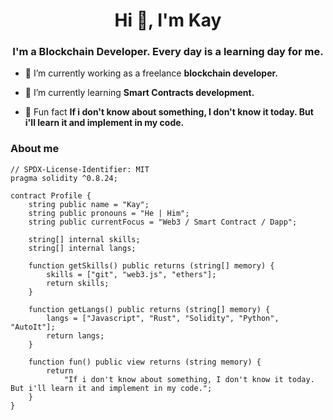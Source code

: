 <h1 align="center">Hi 👋, I'm Kay</h1>
<h3 align="center">I'm a Blockchain Developer. Every day is a learning day for me.</h3>

- 🔭 I’m currently working as a freelance **blockchain developer.**

- 🌱 I’m currently learning **Smart Contracts development.**

- 👀 Fun fact **If i don't know about something, I don't know it today. But i'll learn it and implement in my code.**

### About me

```solidity
// SPDX-License-Identifier: MIT
pragma solidity ^0.8.24;

contract Profile {
    string public name = "Kay";
    string public pronouns = "He | Him";
    string public currentFocus = "Web3 / Smart Contract / Dapp";

    string[] internal skills;
    string[] internal langs;

    function getSkills() public returns (string[] memory) {
        skills = ["git", "web3.js", "ethers"];
        return skills;
    }

    function getLangs() public returns (string[] memory) {
        langs = ["Javascript", "Rust", "Solidity", "Python", "AutoIt"];
        return langs;
    }

    function fun() public view returns (string memory) {
        return
            "If i don't know about something, I don't know it today. But i'll learn it and implement in my code.";
    }
}
```
